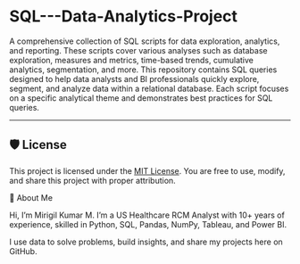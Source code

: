 # SQL---Data-Analytics-Project
A comprehensive collection of SQL scripts for data exploration, analytics, and reporting. These scripts cover various analyses such as database exploration, measures and metrics, time-based trends, cumulative analytics, segmentation, and more.
This repository contains SQL queries designed to help data analysts and BI professionals quickly explore, segment, and analyze data within a relational database. Each script focuses on a specific analytical theme and demonstrates best practices for SQL queries.

---


## 🛡️ License

This project is licensed under the [MIT License](LICENSE). You are free to use, modify, and share this project with proper attribution.



👋 About Me

Hi, I’m Mirigil Kumar M.
I’m a US Healthcare RCM Analyst with 10+ years of experience, skilled in Python, SQL, Pandas, NumPy, Tableau, and Power BI.

I use data to solve problems, build insights, and share my projects here on GitHub.
